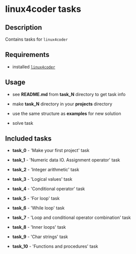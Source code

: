 # linux4coder tasks

## Description

Contains tasks for `linux4coder`

## Requirements

* installed [`linux4coder`](https://github.com/gvintux/linux4coder)

## Usage

* see **README.md** from **task_N** directory to get task info

* make **task_N** directory in your **projects** directory

* use the same structure as **examples** for new solution

* solve task

## Included tasks

* **task_0** - 'Make your first project' task

* **task_1** - 'Numeric data IO. Assignment operator' task

* **task_2** - 'Integer arithmetic' task

* **task_3** - 'Logical values' task

* **task_4** - 'Conditional operator' task

* **task_5** - 'For loop' task

* **task_6** - 'While loop' task

* **task_7** - 'Loop and conditional operator combination' task

* **task_8** - 'Inner loops' task

* **task_9** - 'Char strings' task

* **task_10** - 'Functions and procedures' task
